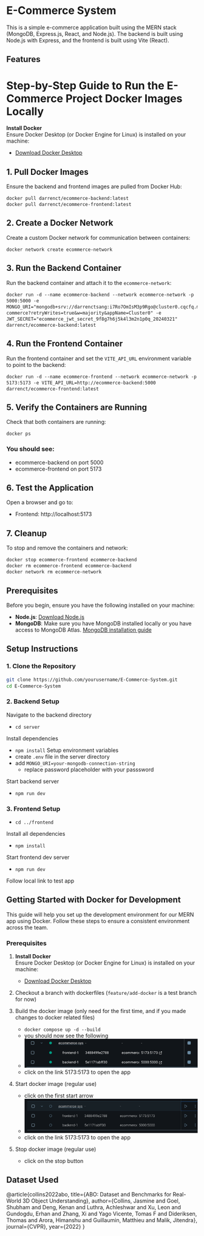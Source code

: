 # E-Commerce System

This is a simple e-commerce application built using the MERN stack (MongoDB, Express.js, React, and Node.js). The backend is built using Node.js with Express, and the frontend is built using Vite (React).

## Features


# Step-by-Step Guide to Run the E-Commerce Project Docker Images Locally
**Install Docker**  
   Ensure Docker Desktop (or Docker Engine for Linux) is installed on your machine:
   - [Download Docker Desktop](https://www.docker.com/products/docker-desktop/)

## 1. Pull Docker Images
Ensure the backend and frontend images are pulled from Docker Hub:
```
docker pull darrenct/ecommerce-backend:latest
docker pull darrenct/ecommerce-frontend:latest
```
## 2. Create a Docker Network
Create a custom Docker network for communication between containers:

```
docker network create ecommerce-network
```

## 3. Run the Backend Container
Run the backend container and attach it to the `ecommerce-network`:

```
docker run -d --name ecommerce-backend --network ecommerce-network -p 5000:5000 -e MONGO_URI="mongodb+srv://darrenctsang:i7Ro7OmIsM3p9Rgo@cluster0.cqcfq.mongodb.net/e-commerce?retryWrites=true&w=majority&appName=Cluster0" -e JWT_SECRET="ecommerce_jwt_secret_9f8g7h6j5k4l3m2n1p0q_20240321" darrenct/ecommerce-backend:latest
```

## 4. Run the Frontend Container
Run the frontend container and set the `VITE_API_URL` environment variable to point to the backend:
```
docker run -d --name ecommerce-frontend --network ecommerce-network -p 5173:5173 -e VITE_API_URL=http://ecommerce-backend:5000 darrenct/ecommerce-frontend:latest
```
## 5. Verify the Containers are Running
Check that both containers are running:

```
docker ps
```

### You should see:
- ecommerce-backend on port 5000
- ecommerce-frontend on port 5173

## 6. Test the Application
Open a browser and go to:
   - Frontend: http://localhost:5173


## 7. Cleanup 
To stop and remove the containers and network:
```
docker stop ecommerce-frontend ecommerce-backend
docker rm ecommerce-frontend ecommerce-backend
docker network rm ecommerce-network
```

## Prerequisites

Before you begin, ensure you have the following installed on your machine:

- **Node.js**: [Download Node.js](https://nodejs.org/)
- **MongoDB**: Make sure you have MongoDB installed locally or you have access to MongoDB Atlas. [MongoDB installation guide](https://docs.mongodb.com/manual/installation/)

## Setup Instructions

### 1. Clone the Repository

```bash
git clone https://github.com/yourusername/E-Commerce-System.git
cd E-Commerce-System
```
### 2. Backend Setup
Navigate to the backend directory
- `cd server`

Install dependencies
- `npm install`
Setup environment variables
- create `.env` file in the server directory
- add `MONGO_URI=your-mongodb-connection-string`
    - replace password placeholder with your passsword   

Start backend server
- `npm run dev`
### 3. Frontend Setup
- `cd ../frontend`

Install all dependencies
- `npm install`

Start frontend dev server
- `npm run dev`

Follow local link to test app

## Getting Started with Docker for Development

This guide will help you set up the development environment for our MERN app using Docker. Follow these steps to ensure a consistent environment across the team.

### Prerequisites
1. **Install Docker**  
   Ensure Docker Desktop (or Docker Engine for Linux) is installed on your machine:
   - [Download Docker Desktop](https://www.docker.com/products/docker-desktop/)

2. Checkout a branch with dockerfiles (`feature/add-docker` is a test branch for now)
3. Build the docker image (only need for the first time, and if you made changes to docker related files)
    - `docker compose up -d --build` 
    - you should now see the following
    - ![alt text](./img/image.png)
    - click on the link 5173:5173 to open the app
4. Start docker image (regular use)
    - click on the first start arrow
    - ![alt text](./img/image2.png)
    - click on the link 5173:5173 to open the app
5. Stop docker image (regular use)
    - click on the stop button




## Dataset Used
@article{collins2022abo,
  title={ABO: Dataset and Benchmarks for Real-World 3D Object Understanding},
  author={Collins, Jasmine and Goel, Shubham and Deng, Kenan and Luthra, Achleshwar and
          Xu, Leon and Gundogdu, Erhan and Zhang, Xi and Yago Vicente, Tomas F and
          Dideriksen, Thomas and Arora, Himanshu and Guillaumin, Matthieu and
          Malik, Jitendra},
  journal={CVPR},
  year={2022}
}